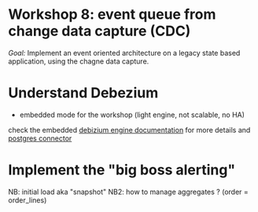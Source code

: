 # Workshop 8: event queue from change data capture (CDC)

_Goal:_ 
Implement an event oriented architecture on a legacy state based application, using the chagne data capture.

# Understand Debezium
* embedded mode for the workshop (light engine, not scalable, no HA)

check the embedded [debizium engine documentation](https://debezium.io/docs/embedded/#in_the_code) for more details 
and [postgres connector](https://debezium.io/docs/connectors/postgresql)
# Implement the "big boss alerting"

NB: initial load aka "snapshot"
NB2: how to manage aggregates ? (order = order_lines)
